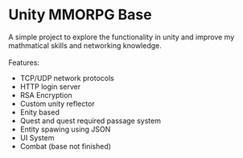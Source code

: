 <h1>Unity MMORPG Base</h1>
A simple project to explore the functionality in unity and improve my mathmatical skills and networking knowledge.
<br>
<br>
Features:
  <ul>
    <li>TCP/UDP network protocols</li>
    <li>HTTP login server</li>
    <li>RSA Encryption</li>
    <li>Custom unity reflector</li>
    <li>Enity based</li>
    <li>Quest and quest required passage system</li>
    <li>Entity spawing using JSON</li>
    <li>UI System</li>
    <li>Combat (base not finished)</li>
  </ul>
